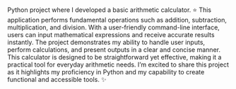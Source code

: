 Python project where I developed a basic arithmetic calculator. ⭐ 
This application performs fundamental operations such as addition, subtraction, multiplication, and division. With a user-friendly command-line interface, users can input mathematical expressions and receive accurate results instantly. The project demonstrates my ability to handle user inputs, perform calculations, and present outputs in a clear and concise manner. This calculator is designed to be straightforward yet effective, making it a practical tool for everyday arithmetic needs. I’m excited to share this project as it highlights my proficiency in Python and my capability to create functional and accessible tools. ✨ 
